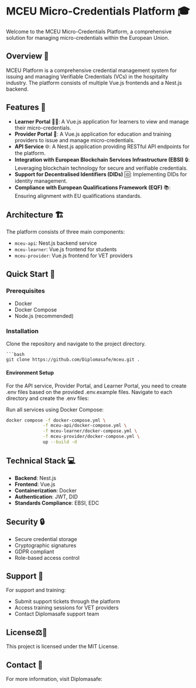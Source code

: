 
# MCEU Micro-Credentials Platform 🎓

Welcome to the MCEU Micro-Credentials Platform, a comprehensive solution for managing micro-credentials within the European Union.

## Overview 🚀

MCEU Platform is a comprehensive credential management system for issuing and managing Verifiable Credentials (VCs) in the hospitality industry. The platform consists of multiple Vue.js frontends and a Nest.js backend.

## Features 🔧

- **Learner Portal** 🧑‍🎓: A Vue.js application for learners to view and manage their micro-credentials.
- **Provider Portal** 🏫: A Vue.js application for education and training providers to issue and manage micro-credentials.
- **API Service** 🌐: A Nest.js application providing RESTful API endpoints for the platform.
- **Integration with European Blockchain Services Infrastructure (EBSI)** 🔒: Leveraging blockchain technology for secure and verifiable credentials.
- **Support for Decentralised Identifiers (DIDs)** 🆔: Implementing DIDs for identity management.
- **Compliance with European Qualifications Framework (EQF)** 📚: Ensuring alignment with EU qualifications standards.

## Architecture 🏗️

The platform consists of three main components:
- `mceu-api`: Nest.js backend service
- `mceu-learner`: Vue.js frontend for students
- `mceu-provider`: Vue.js frontend for VET providers

## Quick Start 🚀

### Prerequisites
- Docker
- Docker Compose
- Node.js (recommended)

### Installation

Clone the repository and navigate to the project directory.
```
```bash 
git clone https://github.com/Diplomasafe/mceu.git .

```

#### Environment Setup
For the API service, Provider Portal, and Learner Portal, you need to create .env files based on the provided .env.example files.
Navigate to each directory and create the .env files:

Run all services using Docker Compose:

```bash
docker compose -f docker-compose.yml \
              -f mceu-api/docker-compose.yml \
              -f mceu-learner/docker-compose.yml \
              -f mceu-provider/docker-compose.yml \
              up --build -d
```

## Technical Stack 💻

- **Backend**: Nest.js
- **Frontend**: Vue.js
- **Containerization**: Docker
- **Authentication**: JWT, DID
- **Standards Compliance**: EBSI, EDC
## Security 🔒

- Secure credential storage
- Cryptographic signatures
- GDPR compliant
- Role-based access control

## Support 💬

For support and training:
- Submit support tickets through the platform
- Access training sessions for VET providers
- Contact Diplomasafe support team

## License⚖️📝

This project is licensed under the MIT License.

## Contact 🤝
For more information, visit Diplomasafe:
